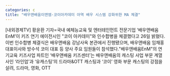 ```yaml
---
categories: c
title: "배우앤배움이앤엠·코이아카데미 아역 배우 시스템 강화위한 MA 체결"
---
```

[내외경제TV] 황윤환 기자=국내 예체능교육 및 엔터테인먼트 전문기업 ‘배우앤배움EnM’이 키즈 연기 에이전시인 "코이 아카데미"와 인수합병을 체결했다고 26일 밝혔다.이번 인수합병 체결식은 배우앤배움 강남사옥 본관에서 진행됐으며, 배우앤배움 임채홍 대표이사와 방수석 코이 대표 등 양사 주요 임원들이 참석했다."배우앤배움EnM"의 연기교육 키즈사업 파트인 ‘배우앤배움 키즈센터’는 배우앤배움의 캐스팅 사업 부문 계열사인 ‘라인업’과 ‘유캐스팅’의 드라마&OTT 캐스팅과 ‘코이’ 영화 부문 캐스팅의 강점을 살려, 드라마, 영화, OTT